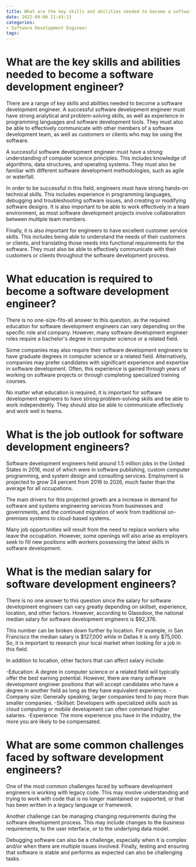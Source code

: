 ```yaml
---
title: What are the key skills and abilities needed to become a software development engineer
date: 2022-09-06 21:43:13
categories:
- Software Development Engineer
tags:
---
```



#  What are the key skills and abilities needed to become a software development engineer?

There are a range of key skills and abilities needed to become a software development engineer. A successful software development engineer must have strong analytical and problem-solving skills, as well as experience in programming languages and software development tools. They must also be able to effectively communicate with other members of a software development team, as well as customers or clients who may be using the software.

A successful software development engineer must have a strong understanding of computer science principles. This includes knowledge of algorithms, data structures, and operating systems. They must also be familiar with different software development methodologies, such as agile or waterfall.

In order to be successful in this field, engineers must have strong hands-on technical skills. This includes experience in programming languages, debugging and troubleshooting software issues, and creating or modifying software designs. It is also important to be able to work effectively in a team environment, as most software development projects involve collaboration between multiple team members.

Finally, it is also important for engineers to have excellent customer service skills. This includes being able to understand the needs of their customers or clients, and translating those needs into functional requirements for the software. They must also be able to effectively communicate with their customers or clients throughout the software development process.

#  What education is required to become a software development engineer?

There is no one-size-fits-all answer to this question, as the required education for software development engineers can vary depending on the specific role and company. However, many software development engineer roles require a bachelor's degree in computer science or a related field.

Some companies may also require their software development engineers to have graduate degrees in computer science or a related field. Alternatively, companies may prefer candidates with significant experience and expertise in software development. Often, this experience is gained through years of working on software projects or through completing specialized training courses.

No matter what education is required, it is important for software development engineers to have strong problem-solving skills and be able to work independently. They should also be able to communicate effectively and work well in teams.

#  What is the job outlook for software development engineers?

Software development engineers held around 1.5 million jobs in the United States in 2016, most of which were in software publishing, custom computer programming, and system design and consulting services. Employment is projected to grow 24 percent from 2016 to 2026, much faster than the average for all occupations.

The main drivers for this projected growth are a increase in demand for software and systems engineering services from businesses and governments, and the continued migration of work from traditional on-premises systems to cloud-based systems.

Many job opportunities will result from the need to replace workers who leave the occupation. However, some openings will also arise as employers seek to fill new positions with workers possessing the latest skills in software development.

#  What is the median salary for software development engineers?

There is no one answer to this question since the salary for software development engineers can vary greatly depending on skillset, experience, location, and other factors. However, according to Glassdoor, the national median salary for software development engineers is $92,376.

This number can be broken down further by location. For example, in San Francisco the median salary is $127,000 while in Dallas it is only $75,000. So, it is important to research your local market when looking for a job in this field.

In addition to location, other factors that can affect salary include:

-Education: A degree in computer science or a related field will typically offer the best earning potential. However, there are many software development engineer positions that will accept candidates who have a degree in another field as long as they have equivalent experience.
-Company size: Generally speaking, larger companies tend to pay more than smaller companies.
-Skillset: Developers with specialized skills such as cloud computing or mobile development can often command higher salaries.
-Experience: The more experience you have in the industry, the more you are likely to be compensated.

#  What are some common challenges faced by software development engineers?

One of the most common challenges faced by software development engineers is working with legacy code. This may involve understanding and trying to work with code that is no longer maintained or supported, or that has been written in a legacy language or framework.

Another challenge can be managing changing requirements during the software development process. This may include changes to the business requirements, to the user interface, or to the underlying data model.

Debugging software can also be a challenge, especially when it is complex and/or when there are multiple issues involved. Finally, testing and ensuring that software is stable and performs as expected can also be challenging tasks.
